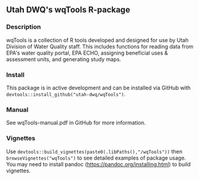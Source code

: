 ## Utah DWQ's wqTools R-package

### Description
wqTools is a collection of R tools developed and designed for use by Utah Division of Water Quality staff.
This includes functions for reading data from EPA's water quality portal, EPA ECHO, assigning beneficial uses & assessment units, and generating study maps.

### Install
This package is in active development and can be installed via GitHub with `devtools::install_github("utah-dwq/wqTools")`.

### Manual
See wqTools-manual.pdf in GitHub for more information.

### Vignettes
Use `devtools::build_vignettes(paste0(.libPaths(),"/wqTools"))` then `browseVignettes("wqTools")` to see detailed examples of package usage. You may need to install pandoc (https://pandoc.org/installing.html) to build vignettes.
